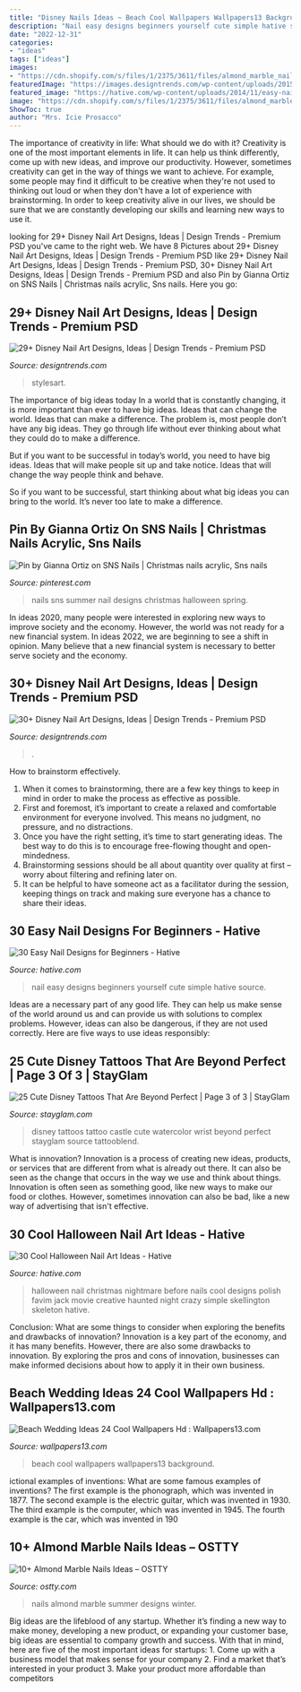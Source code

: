 ```yaml
---
title: "Disney Nails Ideas ~ Beach Cool Wallpapers Wallpapers13 Background"
description: "Nail easy designs beginners yourself cute simple hative source"
date: "2022-12-31"
categories:
- "ideas"
tags: ["ideas"]
images:
- "https://cdn.shopify.com/s/files/1/2375/3611/files/almond_marble_nails_8.jpg?v=1544412352"
featuredImage: "https://images.designtrends.com/wp-content/uploads/2015/10/06084923/Love-Disney-Nail-Design.jpg"
featured_image: "https://hative.com/wp-content/uploads/2014/11/easy-nail-designs/21-easy-nail-designs-for-beginners.jpg"
image: "https://cdn.shopify.com/s/files/1/2375/3611/files/almond_marble_nails_8.jpg?v=1544412352"
ShowToc: true
author: "Mrs. Icie Prosacco"
---
```



The importance of creativity in life: What should we do with it?
Creativity is one of the most important elements in life. It can help us think differently, come up with new ideas, and improve our productivity. However, sometimes creativity can get in the way of things we want to achieve. For example, some people may find it difficult to be creative when they're not used to thinking out loud or when they don't have a lot of experience with brainstorming. In order to keep creativity alive in our lives, we should be sure that we are constantly developing our skills and learning new ways to use it.

	

		
looking for 29+ Disney Nail Art Designs, Ideas | Design Trends - Premium PSD you've came to the right web. We have 8 Pictures about 29+ Disney Nail Art Designs, Ideas | Design Trends - Premium PSD like 29+ Disney Nail Art Designs, Ideas | Design Trends - Premium PSD, 30+ Disney Nail Art Designs, Ideas | Design Trends - Premium PSD and also Pin by Gianna Ortiz on SNS Nails | Christmas nails acrylic, Sns nails. Here you go:
		
    
## 29+ Disney Nail Art Designs, Ideas | Design Trends - Premium PSD

<img loading=lazy src="https://images.designtrends.com/wp-content/uploads/2016/02/19075659/Disney-Red-Nail-Design.jpg" onerror="this.onerror=null;this.src='https://tse4.mm.bing.net/th?id=OIP.MtDw76rm96f3JfGG7jQYRwHaJQ&amp;pid=15.1';" alt="29+ Disney Nail Art Designs, Ideas | Design Trends - Premium PSD">

_Source: designtrends.com_

>stylesart. 

	

The importance of big ideas today
In a world that is constantly changing, it is more important than ever to have big ideas. Ideas that can change the world. Ideas that can make a difference.
The problem is, most people don’t have any big ideas. They go through life without ever thinking about what they could do to make a difference.

But if you want to be successful in today’s world, you need to have big ideas. Ideas that will make people sit up and take notice. Ideas that will change the way people think and behave.

So if you want to be successful, start thinking about what big ideas you can bring to the world. It’s never too late to make a difference.

    
## Pin By Gianna Ortiz On SNS Nails | Christmas Nails Acrylic, Sns Nails

<img loading=lazy src="https://i.pinimg.com/736x/d3/8e/f6/d38ef67550a88473b0c70ec1ac60729a--sns-nails-nail-colour.jpg" onerror="this.onerror=null;this.src='https://tse3.mm.bing.net/th?id=OIP.EH8qLEiZPiySVWwk4r2rugHaJ3&amp;pid=15.1';" alt="Pin by Gianna Ortiz on SNS Nails | Christmas nails acrylic, Sns nails">

_Source: pinterest.com_

>nails sns summer nail designs christmas halloween spring. 

	

In ideas 2020, many people were interested in exploring new ways to improve society and the economy. However, the world was not ready for a new financial system. In ideas 2022, we are beginning to see a shift in opinion. Many believe that a new financial system is necessary to better serve society and the economy.

    
## 30+ Disney Nail Art Designs, Ideas | Design Trends - Premium PSD

<img loading=lazy src="https://images.designtrends.com/wp-content/uploads/2015/10/06084923/Love-Disney-Nail-Design.jpg" onerror="this.onerror=null;this.src='https://tse4.mm.bing.net/th?id=OIP.LocZ_gO3EnsSICFOOBI7zwHaHa&amp;pid=15.1';" alt="30+ Disney Nail Art Designs, Ideas | Design Trends - Premium PSD">

_Source: designtrends.com_

>. 

	

How to brainstorm effectively.
1. When it comes to brainstorming, there are a few key things to keep in mind in order to make the process as effective as possible. 
2. First and foremost, it’s important to create a relaxed and comfortable environment for everyone involved. This means no judgment, no pressure, and no distractions. 
3. Once you have the right setting, it’s time to start generating ideas. The best way to do this is to encourage free-flowing thought and open-mindedness. 
4. Brainstorming sessions should be all about quantity over quality at first – worry about filtering and refining later on. 
5. It can be helpful to have someone act as a facilitator during the session, keeping things on track and making sure everyone has a chance to share their ideas. 

    
## 30 Easy Nail Designs For Beginners - Hative

<img loading=lazy src="https://hative.com/wp-content/uploads/2014/11/easy-nail-designs/21-easy-nail-designs-for-beginners.jpg" onerror="this.onerror=null;this.src='https://tse3.mm.bing.net/th?id=OIP.bd8KcDoNM72ZYgtLyu0QwQHaHa&amp;pid=15.1';" alt="30 Easy Nail Designs for Beginners - Hative">

_Source: hative.com_

>nail easy designs beginners yourself cute simple hative source. 

	

Ideas are a necessary part of any good life. They can help us make sense of the world around us and can provide us with solutions to complex problems. However, ideas can also be dangerous, if they are not used correctly. Here are five ways to use ideas responsibly: 

    
## 25 Cute Disney Tattoos That Are Beyond Perfect | Page 3 Of 3 | StayGlam

<img loading=lazy src="https://stayglam.com/wp-content/uploads/2016/06/littlemissjesstattoos_11008142_441367499351043_181215051_n.jpg" onerror="this.onerror=null;this.src='https://tse2.mm.bing.net/th?id=OIP.VDvvsGSNevNcWKmQKhHqYwAAAA&amp;pid=15.1';" alt="25 Cute Disney Tattoos That Are Beyond Perfect | Page 3 of 3 | StayGlam">

_Source: stayglam.com_

>disney tattoos tattoo castle cute watercolor wrist beyond perfect stayglam source tattooblend. 

	

What is innovation?
Innovation is a process of creating new ideas, products, or services that are different from what is already out there. It can also be seen as the change that occurs in the way we use and think about things. Innovation is often seen as something good, like new ways to make our food or clothes. However, sometimes innovation can also be bad, like a new way of advertising that isn't effective.

    
## 30 Cool Halloween Nail Art Ideas - Hative

<img loading=lazy src="https://hative.com/wp-content/uploads/2014/10/halloween-nail-art-ideas/30-the-nightmare-before-christmas.jpg" onerror="this.onerror=null;this.src='https://tse4.mm.bing.net/th?id=OIP.LmA9xbMgi3BU4nd0rxPHIAHaGl&amp;pid=15.1';" alt="30 Cool Halloween Nail Art Ideas - Hative">

_Source: hative.com_

>halloween nail christmas nightmare before nails cool designs polish favim jack movie creative haunted night crazy simple skellington skeleton hative. 

	

Conclusion: What are some things to consider when exploring the benefits and drawbacks of innovation?
Innovation is a key part of the economy, and it has many benefits. However, there are also some drawbacks to innovation. By exploring the pros and cons of innovation, businesses can make informed decisions about how to apply it in their own business.

    
## Beach Wedding Ideas 24 Cool Wallpapers Hd : Wallpapers13.com

<img loading=lazy src="https://www.wallpapers13.com/wp-content/uploads/2015/11/Beach-Wedding-Ideas-24-Cool-Wallpapers-HD-1920x1440.jpg" onerror="this.onerror=null;this.src='https://tse1.mm.bing.net/th?id=OIP.t0NYIPn8piData1DM9w_vQHaFj&amp;pid=15.1';" alt="Beach Wedding Ideas 24 Cool Wallpapers Hd : Wallpapers13.com">

_Source: wallpapers13.com_

>beach cool wallpapers wallpapers13 background. 

	

ictional examples of inventions: What are some famous examples of inventions?
The first example is the phonograph, which was invented in 1877. The second example is the electric guitar, which was invented in 1930. The third example is the computer, which was invented in 1945. The fourth example is the car, which was invented in 190
    
## 10+ Almond Marble Nails Ideas – OSTTY

<img loading=lazy src="https://cdn.shopify.com/s/files/1/2375/3611/files/almond_marble_nails_8.jpg?v=1544412352" onerror="this.onerror=null;this.src='https://tse2.mm.bing.net/th?id=OIP.vHh2MaUcsgzZPCIeKhuxIQHaHO&amp;pid=15.1';" alt="10+ Almond Marble Nails Ideas – OSTTY">

_Source: ostty.com_

>nails almond marble summer designs winter. 

	

Big ideas are the lifeblood of any startup. Whether it’s finding a new way to make money, developing a new product, or expanding your customer base, big ideas are essential to company growth and success. With that in mind, here are five of the most important ideas for startups: 1. Come up with a business model that makes sense for your company 2. Find a market that’s interested in your product 3. Make your product more affordable than competitors 
